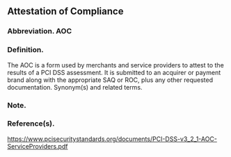 ## Attestation of Compliance

### Abbreviation. AOC

### Definition.
The AOC is a form used by merchants and service providers to attest to the results of a PCI DSS assessment. It is submitted to an acquirer or payment brand along with the appropriate SAQ or ROC, plus any other requested documentation.
Synonym(s) and related terms.

### Note.

### Reference(s).
https://www.pcisecuritystandards.org/documents/PCI-DSS-v3_2_1-AOC-ServiceProviders.pdf
